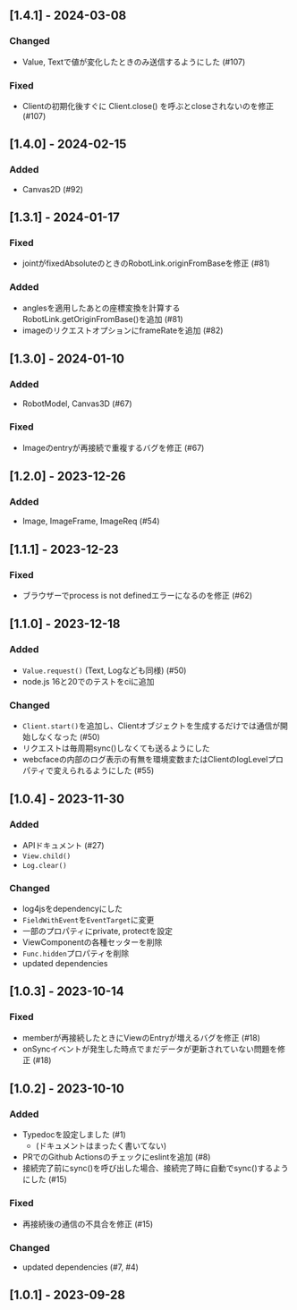 ## [1.4.1] - 2024-03-08
### Changed
* Value, Textで値が変化したときのみ送信するようにした (#107)
### Fixed
* Clientの初期化後すぐに Client.close() を呼ぶとcloseされないのを修正 (#107)

## [1.4.0] - 2024-02-15
### Added
* Canvas2D (#92)

## [1.3.1] - 2024-01-17
### Fixed
* jointがfixedAbsoluteのときのRobotLink.originFromBaseを修正 (#81)
### Added
* anglesを適用したあとの座標変換を計算するRobotLink.getOriginFromBase()を追加 (#81)
* imageのリクエストオプションにframeRateを追加 (#82)

## [1.3.0] - 2024-01-10
### Added
* RobotModel, Canvas3D (#67)
### Fixed
* Imageのentryが再接続で重複するバグを修正 (#67)

## [1.2.0] - 2023-12-26
### Added
* Image, ImageFrame, ImageReq (#54)

## [1.1.1] - 2023-12-23
### Fixed
* ブラウザーでprocess is not definedエラーになるのを修正 (#62)

## [1.1.0] - 2023-12-18
### Added
* `Value.request()` (Text, Logなども同様) (#50)
* node.js 16と20でのテストをciに追加
### Changed
* `Client.start()`を追加し、Clientオブジェクトを生成するだけでは通信が開始しなくなった (#50)
* リクエストは毎周期sync()しなくても送るようにした
* webcfaceの内部のログ表示の有無を環境変数またはClientのlogLevelプロパティで変えられるようにした (#55)

## [1.0.4] - 2023-11-30
### Added
* APIドキュメント (#27)
* `View.child()`
* `Log.clear()`
### Changed
* log4jsをdependencyにした
* `FieldWithEvent`を`EventTarget`に変更
* 一部のプロパティにprivate, protectを設定
* ViewComponentの各種セッターを削除
* `Func.hidden`プロパティを削除
* updated dependencies

## [1.0.3] - 2023-10-14
### Fixed
* memberが再接続したときにViewのEntryが増えるバグを修正 (#18)
* onSyncイベントが発生した時点でまだデータが更新されていない問題を修正 (#18)

## [1.0.2] - 2023-10-10
### Added
* Typedocを設定しました (#1)
	* (ドキュメントはまったく書いてない)
* PRでのGithub Actionsのチェックにeslintを追加 (#8)
* 接続完了前にsync()を呼び出した場合、接続完了時に自動でsync()するようにした (#15)

### Fixed
* 再接続後の通信の不具合を修正 (#15)

### Changed
* updated dependencies (#7, #4)

## [1.0.1] - 2023-09-28
